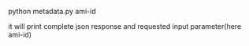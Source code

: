 python metadata.py ami-id

it will print complete json response and requested input parameter(here ami-id)
